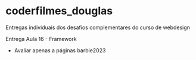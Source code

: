 # coderfilmes_douglas
Entregas individuais dos desafios complementares do curso de webdesign


Entrega Aula 16 - Framework
 - Avaliar apenas a páginas barbie2023
